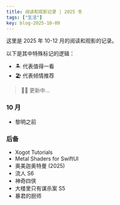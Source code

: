 ```yaml
---
title: 阅读和观影记录 | 2025 冬
tags: ["生活"]
key: blog-2025-10-09
---
```


这里是 2025 年 10-12 月的阅读和观影的记录。

<!--more-->

以下是其中特殊标记的逻辑：

* 🏝️ 代表值得一看
* 🏖️ 代表倾情推荐

> 🏋️‍♀️ 更新中...

### 10 月

* 黎明之前

### 后备

* Xogot Tutorials
* Metal Shaders for SwiftUI
* 奥美迦奥特曼 (2025)
* 流人 S6
* 神奇四侠
* 大楼里只有谋杀案 S5
* 暴君的厨师

